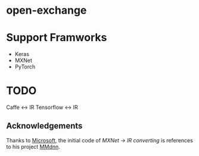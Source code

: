 # open-exchange

# Support Framworks
-   Keras
-   MXNet
-   PyTorch

# TODO
Caffe <-> IR
Tensorflow <-> IR

## Acknowledgements
Thanks to [Microsoft](https://github.com/Microsoft), the initial code of *MXNet -> IR converting* is references to his project [MMdnn](https://github.com/Microsoft/MMdnn).
